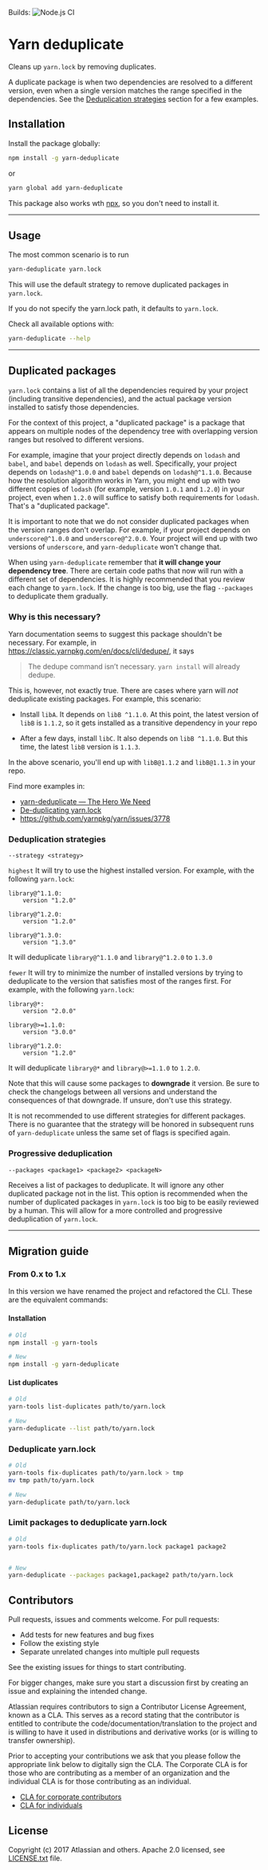 Builds: ![Node.js CI](https://github.com/atlassian/yarn-deduplicate/workflows/Node.js%20CI/badge.svg)


# Yarn deduplicate

Cleans up `yarn.lock` by removing duplicates.

A duplicate package is when two dependencies are resolved to a different version, even when a single
version matches the range specified in the dependencies. See the [Deduplication
strategies](#deduplication-strategies) section for a few examples.

## Installation

Install the package globally:

```bash
npm install -g yarn-deduplicate
```

or

```bash
yarn global add yarn-deduplicate
```

This package also works wth [npx](https://medium.com/@maybekatz/introducing-npx-an-npm-package-runner-55f7d4bd282b),
so you don't need to install it.

---

## Usage

The most common scenario is to run

```bash
yarn-deduplicate yarn.lock
```

This will use the default strategy to remove duplicated packages in `yarn.lock`.

If you do not specify the yarn.lock path, it defaults to `yarn.lock`.

Check all available options with:

```bash
yarn-deduplicate --help
```

---

## Duplicated packages

`yarn.lock` contains a list of all the dependencies required by your project (including transitive
dependencies), and the actual package version installed to satisfy those dependencies.

For the context of this project, a "duplicated package" is a package that appears on multiple nodes
of the dependency tree with overlapping version ranges but resolved to different versions.

For example, imagine that your project directly depends on `lodash` and `babel`, and `babel` depends
on `lodash` as well. Specifically, your project depends on `lodash@^1.0.0` and `babel` depends on
`lodash@^1.1.0`. Because how the resolution algorithm works in Yarn, you might end up with two
different copies of `lodash` (for example, version `1.0.1` and `1.2.0`) in your project, even when
`1.2.0` will suffice to satisfy both requirements for `lodash`. That's a "duplicated package".

It is important to note that we do not consider duplicated packages when the version ranges don't
overlap. For example, if your project depends on `underscore@^1.0.0` and `underscore@^2.0.0`. Your
project will end up with two versions of `underscore`, and `yarn-deduplicate` won't change that.

When using `yarn-deduplicate` remember that **it will change your dependency tree**. There are
certain code paths that now will run with a different set of dependencies. It is highly recommended
that you review each change to `yarn.lock`. If the change is too big, use the flag `--packages` to
deduplicate them gradually.

### Why is this necessary?

Yarn documentation seems to suggest this package shouldn't be necessary. For example, in
https://classic.yarnpkg.com/en/docs/cli/dedupe/, it says

> The dedupe command isn’t necessary. `yarn install` will already dedupe.

This is, however, not exactly true. There are cases where yarn will *not* deduplicate existing
packages. For example, this scenario:

- Install `libA`. It depends on `libB ^1.1.0`. At this point, the latest version of `libB` is
  `1.1.2`, so it gets installed as a transitive dependency in your repo

- After a few days, install `libC`. It also depends on `libB ^1.1.0`. But this time, the latest
  `libB` version is `1.1.3`.

In the above scenario, you'll end up with `libB@1.1.2` and `libB@1.1.3` in your repo.

Find more examples in:
- [yarn-deduplicate — The Hero We Need](https://medium.com/@bnaya/yarn-deduplicate-the-hero-we-need-f4497a362128)
- [De-duplicating yarn.lock](https://medium.com/@scinos/de-duplicating-yarn-lock-ae30be4aa41a)
- https://github.com/yarnpkg/yarn/issues/3778

### Deduplication strategies

`--strategy <strategy>`

`highest`
It will try to use the highest installed version. For example, with the following `yarn.lock`:

```
library@^1.1.0:
    version "1.2.0"

library@^1.2.0:
    version "1.2.0"

library@^1.3.0:
    version "1.3.0"
```

It will deduplicate `library@^1.1.0` and `library@^1.2.0` to `1.3.0`

`fewer`
It will try to minimize the number of installed versions by trying to deduplicate to the version
that satisfies most of the ranges first. For example, with the following `yarn.lock`:

```
library@*:
    version "2.0.0"

library@>=1.1.0:
    version "3.0.0"

library@^1.2.0:
    version "1.2.0"
```

It will deduplicate `library@*` and `library@>=1.1.0` to `1.2.0`.

Note that this will cause some packages to **downgrade** it version. Be sure to check the changelogs
between all versions and understand the consequences of that downgrade. If unsure, don't use this
strategy.

It is not recommended to use different strategies for different packages. There is no guarantee that
the strategy will be honored in subsequent runs of `yarn-deduplicate` unless the same set of flags
is specified again.

### Progressive deduplication

`--packages <package1> <package2> <packageN>`

Receives a list of packages to deduplicate. It will ignore any other duplicated package not in the
list. This option is recommended when the number of duplicated packages in `yarn.lock` is too big
to be easily reviewed by a human. This will allow for a more controlled and progressive
deduplication of `yarn.lock`.

---

## Migration guide

### From 0.x to 1.x

In this version we have renamed the project and refactored the CLI. These are the equivalent
commands:

#### Installation

```bash
# Old
npm install -g yarn-tools

# New
npm install -g yarn-deduplicate
```

#### List duplicates

```bash
# Old
yarn-tools list-duplicates path/to/yarn.lock

# New
yarn-deduplicate --list path/to/yarn.lock
```

### Deduplicate yarn.lock
```bash
# Old
yarn-tools fix-duplicates path/to/yarn.lock > tmp
mv tmp path/to/yarn.lock

# New
yarn-deduplicate path/to/yarn.lock
```


### Limit packages to deduplicate yarn.lock
```bash
# Old
yarn-tools fix-duplicates path/to/yarn.lock package1 package2


# New
yarn-deduplicate --packages package1,package2 path/to/yarn.lock
```


## Contributors

Pull requests, issues and comments welcome. For pull requests:

* Add tests for new features and bug fixes
* Follow the existing style
* Separate unrelated changes into multiple pull requests

See the existing issues for things to start contributing.

For bigger changes, make sure you start a discussion first by creating
an issue and explaining the intended change.

Atlassian requires contributors to sign a Contributor License Agreement,
known as a CLA. This serves as a record stating that the contributor is
entitled to contribute the code/documentation/translation to the project
and is willing to have it used in distributions and derivative works
(or is willing to transfer ownership).

Prior to accepting your contributions we ask that you please follow the appropriate
link below to digitally sign the CLA. The Corporate CLA is for those who are
contributing as a member of an organization and the individual CLA is for
those contributing as an individual.

* [CLA for corporate contributors](https://opensource.atlassian.com/corporate)
* [CLA for individuals](https://opensource.atlassian.com/individual)

## License

Copyright (c) 2017 Atlassian and others.
Apache 2.0 licensed, see [LICENSE.txt](LICENSE.txt) file.
